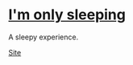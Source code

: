 # [I'm only sleeping](https://rafaeleyng.github.io/imonlysleeping/)

A sleepy experience.

[Site](https://rafaeleyng.github.io/imonlysleeping/)

